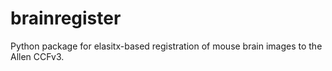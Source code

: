 # brainregister

Python package for elasitx-based registration of mouse brain images to the Allen CCFv3.
